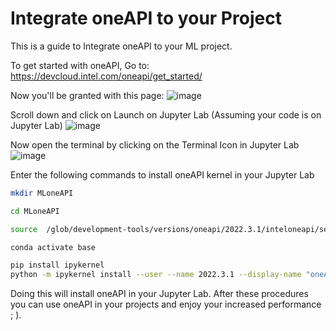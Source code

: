 # Integrate oneAPI to your Project

This is a guide to Integrate oneAPI to your ML project.

To get started with oneAPI, Go to: https://devcloud.intel.com/oneapi/get_started/

Now you'll be granted with this page:
![image](https://user-images.githubusercontent.com/67329471/230723100-cfde23cc-9d28-4dad-a5ef-3f2989a4aa98.png)

Scroll down and click on Launch on Jupyter Lab (Assuming your code is on Jupyter Lab)
![image](https://user-images.githubusercontent.com/67329471/230723177-f8e7e687-9f58-4097-90b0-d4f48f42b9c6.png)

Now open the terminal by clicking on the Terminal Icon in Jupyter Lab
![image](https://user-images.githubusercontent.com/67329471/230723331-900d12f2-926b-4689-9f3e-af5af7fccdef.png)

Enter the following commands to install oneAPI kernel in your Jupyter Lab
```bash
mkdir MLoneAPI

cd MLoneAPI

source  /glob/development-tools/versions/oneapi/2022.3.1/inteloneapi/setvars.sh 

conda activate base

pip install ipykernel
python -m ipykernel install --user --name 2022.3.1 --display-name "oneAPI 2022.3.1"
```

Doing this will install oneAPI in your Jupyter Lab. After these procedures you can use oneAPI in your projects and enjoy your increased performance ; ). 
